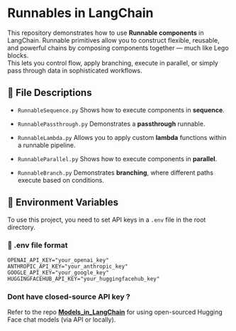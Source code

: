 # Runnables in LangChain

This repository demonstrates how to use **Runnable components** in LangChain. Runnable primitives allow you to construct flexible, reusable, and powerful chains by composing components together — much like Lego blocks.  
This lets you control flow, apply branching, execute in parallel, or simply pass through data in sophisticated workflows.

## 📄 File Descriptions

- `RunnableSequence.py`  Shows how to execute components in **sequence**.

- `RunnablePassthrough.py`  Demonstrates a **passthrough** runnable.

- `RunnableLambda.py`  Allows you to apply custom **lambda** functions within a runnable pipeline.

- `RunnableParallel.py`  Shows how to execute components in **parallel**.

- `RunnableBranch.py`  Demonstrates **branching**, where different paths execute based on conditions.

## 🔐 Environment Variables

To use this project, you need to set API keys in a `.env` file in the root directory.

### 📄 .env file format

```env
OPENAI_API_KEY="your_openai_key"
ANTHROPIC_API_KEY="your_anthropic_key"
GOOGLE_API_KEY="your_google_key"
HUGGINGFACEHUB_API_KEY="your_huggingfacehub_key"
```

### Dont have closed-source API key ? 
Refer to the repo [**Models_in_LangChain**](https://github.com/yourusername/Models_in_LangChain) for using open-sourced Hugging Face chat models (via API or locally).
